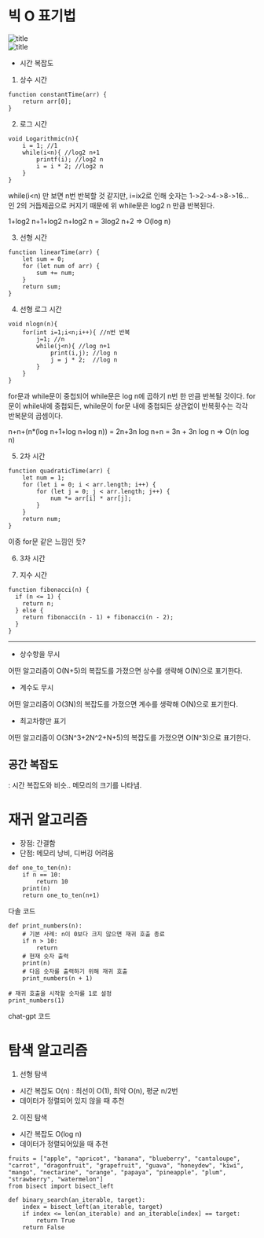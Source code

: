 # 빅 O 표기법 
![title](https://velog.velcdn.com/images/nana-moon/post/f058b815-5684-495e-a944-2818781467a0/image.png)   
![title](https://velog.velcdn.com/images/taek2yo/post/3ba057e8-e44c-49df-81ba-3d15edc599f6/image.png)   

- 시간 복잡도
1. 상수 시간

```
function constantTime(arr) {
    return arr[0];
}
```
2. 로그 시간

```
void Logarithmic(n){
	i = 1; //1
    while(i<n){ //log2 n+1
    	printf(i); //log2 n
        i = i * 2; //log2 n
    }
}
```

while(i<n) 만 보면 n번 반복할 것 같지만, i=ix2로 인해 숫자는 1->2->4->8->16... 인 2의 거듭제곱으로 커지기 때문에 위 while문은 log2 n 만큼 반복된다.

1+log2 n+1+log2 n+log2 n = 3log2 n+2 => O(log n)

3. 선형 시간
```
function linearTime(arr) {
    let sum = 0;
    for (let num of arr) {
        sum += num;
    }
    return sum;
}
```
4. 선형 로그 시간

```
void nlogn(n){
	for(int i=1;i<n;i++){ //n번 반복
    	j=1; //n
        while(j<n){ //log n+1
        	print(i,j); //log n
            j = j * 2;  //log n
        }
    }
}
```
for문과 while문이 중첩되어 while문은 log n에 곱하기 n번 한 만큼 반복될 것이다.
for문이 while내에 중첩되든, while문이 for문 내에 중첩되든 상관없이 반복횟수는 각각 반복문의 곱셈이다.

n+n+(n*(log n+1+log n+log n)) = 2n+3n log n+n = 3n + 3n log n => O(n log n)

5. 2차 시간
```
function quadraticTime(arr) {
    let num = 1;
    for (let i = 0; i < arr.length; i++) {
        for (let j = 0; j < arr.length; j++) {
            num *= arr[i] * arr[j];
        }
    }
    return num;
}
```
이중 for문 같은 느낌인 듯?

6. 3차 시간

7. 지수 시간

```
function fibonacci(n) {
  if (n <= 1) {
    return n;
  } else {
    return fibonacci(n - 1) + fibonacci(n - 2);
  }
}
```

---
- 상수항을 무시

어떤 알고리즘이 O(N+5)의 복잡도를 가졌으면 상수를 생략해 O(N)으로 표기한다.

- 계수도 무시

어떤 알고리즘이 O(3N)의 복잡도를 가졌으면 계수를 생략해 O(N)으로 표기한다.

- 최고차항만 표기

어떤 알고리즘이 O(3N^3+2N^2+N+5)의 복잡도를 가졌으면 O(N^3)으로 표기한다.

## 공간 복잡도
: 시간 복잡도와 비슷.. 메모리의 크기를 나타냄.

# 재귀 알고리즘
- 장점: 간결함
- 단점: 메모리 낭비, 디버깅 어려움

```
def one_to_ten(n):
    if n == 10:
        return 10
    print(n)
    return one_to_ten(n+1)
```
다솔 코드

```
def print_numbers(n):
    # 기본 사례: n이 0보다 크지 않으면 재귀 호출 종료
    if n > 10:
        return
    # 현재 숫자 출력
    print(n)
    # 다음 숫자를 출력하기 위해 재귀 호출
    print_numbers(n + 1)

# 재귀 호출을 시작할 숫자를 1로 설정
print_numbers(1)

```
chat-gpt 코드
# 탐색 알고리즘
1. 선형 탐색
- 시간 복잡도 O(n)
: 최선이 O(1), 최악 O(n), 평균 n/2번
- 데이터가 정렬되어 있지 않을 때 추천
2. 이진 탐색
- 시간 복잡도 O(log n)
- 데이터가 정렬되어있을 때 추천

```
fruits = ["apple", "apricot", "banana", "blueberry", "cantaloupe", "carrot", "dragonfruit", "grapefruit", "guava", "honeydew", "kiwi", "mango", "nectarine", "orange", "papaya", "pineapple", "plum", "strawberry", "watermelon"]
from bisect import bisect_left

def binary_search(an_iterable, target):
    index = bisect_left(an_iterable, target)
    if index <= len(an_iterable) and an_iterable[index] == target:
        return True
    return False
```
